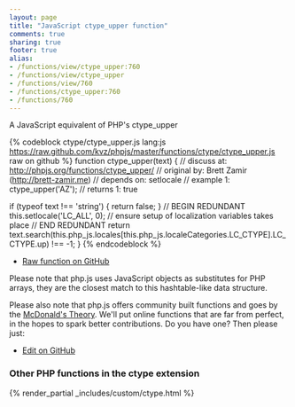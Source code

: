 ```yaml
---
layout: page
title: "JavaScript ctype_upper function"
comments: true
sharing: true
footer: true
alias:
- /functions/view/ctype_upper:760
- /functions/view/ctype_upper
- /functions/view/760
- /functions/ctype_upper:760
- /functions/760
---
```

<!-- Generated by Rakefile:build -->
A JavaScript equivalent of PHP's ctype_upper

{% codeblock ctype/ctype_upper.js lang:js https://raw.github.com/kvz/phpjs/master/functions/ctype/ctype_upper.js raw on github %}
function ctype_upper(text) {
  //  discuss at: http://phpjs.org/functions/ctype_upper/
  // original by: Brett Zamir (http://brett-zamir.me)
  //  depends on: setlocale
  //   example 1: ctype_upper('AZ');
  //   returns 1: true

  if (typeof text !== 'string') {
    return false;
  }
  // BEGIN REDUNDANT
  this.setlocale('LC_ALL', 0); // ensure setup of localization variables takes place
  // END REDUNDANT
  return text.search(this.php_js.locales[this.php_js.localeCategories.LC_CTYPE].LC_CTYPE.up) !== -1;
}
{% endcodeblock %}

 - [Raw function on GitHub](https://github.com/kvz/phpjs/blob/master/functions/ctype/ctype_upper.js)

Please note that php.js uses JavaScript objects as substitutes for PHP arrays, they are 
the closest match to this hashtable-like data structure. 

Please also note that php.js offers community built functions and goes by the 
[McDonald's Theory](https://medium.com/what-i-learned-building/9216e1c9da7d). We'll put online 
functions that are far from perfect, in the hopes to spark better contributions. 
Do you have one? Then please just: 

 - [Edit on GitHub](https://github.com/kvz/phpjs/edit/master/functions/ctype/ctype_upper.js)


### Other PHP functions in the ctype extension
{% render_partial _includes/custom/ctype.html %}
